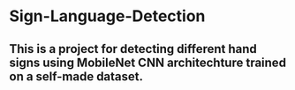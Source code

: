 # Sign-Language-Detection

## This is a project for detecting different hand signs using MobileNet CNN architechture trained on a self-made dataset.
